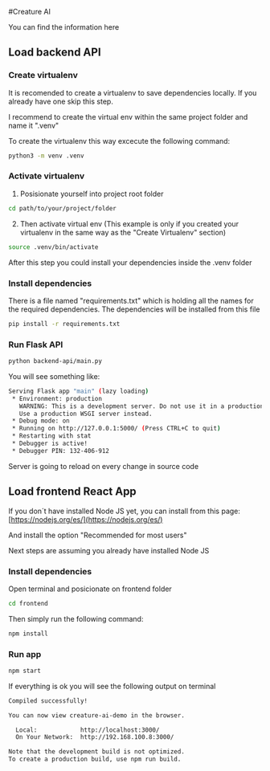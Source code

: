 #Creature AI

You can find the information here

## Load backend API

### Create virtualenv
It is recomended to create a virtualenv to save dependencies locally. If you already have one skip this step.

I recommend to create the virtual env within the same project folder and name it ".venv"

To create the virtualenv this way excecute the following command:

```sh
python3 -m venv .venv
```

### Activate virtualenv
1. Posisionate yourself into project root folder

```sh
cd path/to/your/project/folder
```

2. Then activate virtual env (This example is only if you created your virtualenv in the same way as the "Create Virtualenv" section)

```sh
source .venv/bin/activate
```

After this step you could install your dependencies inside the .venv folder


### Install dependencies

There is a file named "requirements.txt" which is holding all the names for the required dependencies. The dependencies will be installed from this file

```sh
pip install -r requirements.txt
```

### Run Flask API

```sh
python backend-api/main.py
```

You will see something like:

```sh
Serving Flask app "main" (lazy loading)
 * Environment: production
   WARNING: This is a development server. Do not use it in a production deployment.
   Use a production WSGI server instead.
 * Debug mode: on
 * Running on http://127.0.0.1:5000/ (Press CTRL+C to quit)
 * Restarting with stat
 * Debugger is active!
 * Debugger PIN: 132-406-912
```

Server is going to reload on every change in source code

## Load frontend React App

If you don´t have installed Node JS yet, you can install from this page: [https://nodejs.org/es/](https://nodejs.org/es/)

And install the option "Recommended for most users"

Next steps are assuming you already have installed Node JS

### Install dependencies

Open terminal and posicionate on frontend folder

```sh
cd frontend
```

Then simply run the following command:

```sh
npm install
```

### Run app

```sh
npm start
```

If everything is ok you will see the following output on terminal

```sh
Compiled successfully!

You can now view creature-ai-demo in the browser.

  Local:            http://localhost:3000/
  On Your Network:  http://192.168.100.8:3000/

Note that the development build is not optimized.
To create a production build, use npm run build.
```
